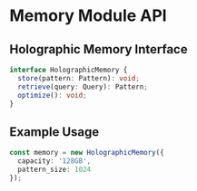 # Memory Module API

## Holographic Memory Interface
```typescript
interface HolographicMemory {
  store(pattern: Pattern): void;
  retrieve(query: Query): Pattern;
  optimize(): void;
}
```

## Example Usage
```typescript
const memory = new HolographicMemory({
  capacity: '128GB',
  pattern_size: 1024
});
```